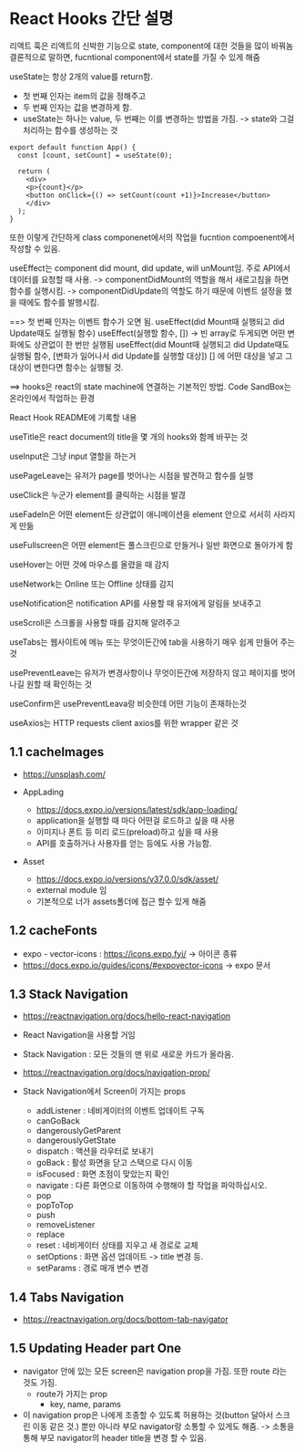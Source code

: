 # React Hooks 간단 설명

리액트 훅은 리액트의 신박한 기능으로 state, component에 대한 것들을 많이 바꿔놈
결론적으로 말하면, fucntional component에서 state를 가질 수 있게 해줌

useState는 항상 2개의 value를 return함.

- 첫 번째 인자는 item의 값을 정해주고
- 두 번째 인자는 값을 변경하게 함.
- useState는 하나는 value, 두 번째는 이를 변경하는 방법을 가짐. -> state와 그걸 처리하는 함수를 생성하는 것

```
export default function App() {
  const [count, setCount] = useState(0);

  return (
    <div>
    <p>{count}</p>
    <button onClick={() => setCount(count +1)}>Increase</button>
    </div>
  );
}
```

또한 이렇게 간단하게 class componenet에서의 작업을 fucntion compoenent에서 작성할 수 있음.

useEffect는 component did mount, did update, will unMount임. 주로 API에서 데이터를 요청할 때 사용.
-> componentDidMount의 역할을 해서 새로고침을 하면 함수를 실행시킴.
-> componentDidUpdate의 역할도 하기 때문에 이벤트 설정을 했을 때에도 함수를 발행시킴.

==> 첫 번째 인자는 이벤트 함수가 오면 됨.
useEffect(did Mount때 실행되고 did Update때도 실행될 함수)
useEffect(실행할 함수, []) -> 빈 array로 두게되면 어떤 변화에도 상관없이 한 번만 실행됨
useEffect(did Mount때 실행되고 did Update때도 실행될 함수, [변화가 일어나서 did Update를 실행할 대상])
[] 에 어떤 대상을 넣고 그 대상이 변한다면 함수는 실행될 것.

==> hooks은 react의 state machine에 연결하는 기본적인 방법.
Code SandBox는 온라인에서 작업하는 환경

React Hook README에 기록할 내용

useTitle은 react document의 title을 몇 개의 hooks와 함께 바꾸는 것

useInput은 그냥 input 열할을 하는거

usePageLeave는 유저가 page를 벗어나는 시점을 발견하고 함수를 실행

useClick은 누군가 element를 클릭하는 시점을 발겮

useFadeIn은 어떤 element든 상관없이 애니메이션을 element 안으로 서서히 사라지게 만듦

useFullscreen은 어떤 element든 풀스크린으로 만들거나 일반 화면으로 돌아가게 함

useHover는 어떤 것에 마우스를 올렸을 때 감지

useNetwork는 Online 또는 Offline 상태를 감지

useNotification은 notification API를 사용할 때 유저에게 알림을 보내주고

useScroll은 스크롤을 사용할 때를 감지해 알려주고

useTabs는 웹사이트에 메뉴 또는 무엇이든간에 tab을 사용하기 매우 쉽게 만들어 주는 것

usePreventLeave는 유저가 변경사항이나 무엇이든간에 저장하지 않고 페이지를 벗어나길 원할 때 확인하는 것

useConfirm은 usePreventLeava랑 비슷한데 어떤 기능이 존재하는것

useAxios는 HTTP requests client axios를 위한 wrapper 같은 것

## 1.1 cacheImages

- https://unsplash.com/

- AppLading

  - https://docs.expo.io/versions/latest/sdk/app-loading/
  - application을 실행할 때 마다 어떤걸 로드하고 싶을 때 사용
  - 이미지나 폰트 등 미리 로드(preload)하고 싶을 때 사용
  - API를 호출하거나 사용자를 얻는 등에도 사용 가능함.

- Asset
  - https://docs.expo.io/versions/v37.0.0/sdk/asset/
  - external module 임
  - 기본적으로 너가 assets폴더에 접근 할수 있게 해줌

## 1.2 cacheFonts

- expo - vector-icons : https://icons.expo.fyi/ -> 아이콘 종류
- https://docs.expo.io/guides/icons/#expovector-icons -> expo 문서

## 1.3 Stack Navigation

- https://reactnavigation.org/docs/hello-react-navigation
- React Navigation을 사용할 거임

- Stack Navigation : 모든 것들의 맨 위로 새로운 카드가 올라옴.

- https://reactnavigation.org/docs/navigation-prop/
- Stack Navigation에서 Screen이 가지는 props
  - addListener : 네비게이터의 이벤트 업데이트 구독
  - canGoBack
  - dangerouslyGetParent
  - dangerouslyGetState
  - dispatch : 액션을 라우터로 보내기
  - goBack : 활성 화면을 닫고 스택으로 다시 이동
  - isFocused : 화면 초점이 맞았는지 확인
  - navigate : 다른 화면으로 이동하여 수행해야 할 작업을 파악하십시오.
  - pop
  - popToTop
  - push
  - removeListener
  - replace
  - reset : 네비게이터 상태를 지우고 새 경로로 교체
  - setOptions : 화면 옵션 업데이트 -> title 변경 등.
  - setParams : 경로 매개 변수 변경

## 1.4 Tabs Navigation

- https://reactnavigation.org/docs/bottom-tab-navigator

## 1.5 Updating Header part One

- navigator 안에 있는 모든 screen은 navigation prop을 가짐. 또한 route 라는 것도 가짐.
  - route가 가지는 prop
    - key, name, params
- 이 navigation prop은 나에게 조종할 수 있도록 허용하는 것(button 달아서 스크린 이동 같은 것.) 뿐만 아니라 부모 navigator랑 소통할 수 있게도 해줌. -> 소통을 통해 부모 navigator의 header title을 변경 할 수 있음.
